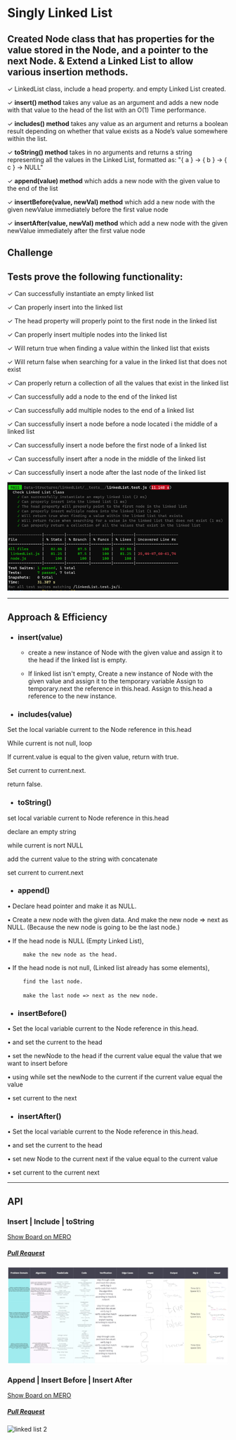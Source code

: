 # Singly Linked List
<!-- Short summary or background information -->

## Created Node class that has properties for the value stored in the Node, and a pointer to the next Node. & Extend a Linked List to allow various insertion methods.


&check;  LinkedList class, include a head property. and empty Linked List created.

&check;  **insert() method** 
takes any value as an argument and adds a new node with that value to the head of the list with an O(1) Time performance.

&check;  **includes() method** takes any value as an argument and returns a boolean result depending on whether that value exists as a Node’s value somewhere within the list.

&check;  **toString() method** 
takes in no arguments and returns a string representing all the values in the Linked List, formatted as:
"{ a } -> { b } -> { c } -> NULL"

&check; **append(value) method**
 which adds a new node with the given value to the end of the list

 &check; **insertBefore(value, newVal) method**
  which add a new node with the given newValue immediately before the first value node

&check; **insertAfter(value, newVal) method**
 which add a new node with the given newValue immediately after the first value node






## Challenge

## Tests prove the following functionality:

&check; Can successfully instantiate an empty linked list

&check; Can properly insert into the linked list

&check; The head property will properly point to the first node in the linked list

&check; Can properly insert multiple nodes into the linked list

&check; Will return true when finding a value within the linked list that exists

&check; Will return false when searching for a value in the linked list that does not exist

&check; Can properly return a collection of all the values that exist in the linked list

&check; Can successfully add a node to the end of the linked list

&check; Can successfully add multiple nodes to the end of a linked list

&check; Can successfully insert a node before a node located i the middle of a linked list

&check; Can successfully insert a node before the first node of a linked list

&check; Can successfully insert after a node in the middle of the linked list

&check; Can successfully insert a node after the last node of the linked list

![](./linkedListTest.png)

***


## Approach & Efficiency

- ### insert(value)

   - create a new instance of Node with the given value and assign it to the head if the linked list is empty.


   - If linked list isn't empty, Create a new instance of Node with the given value and assign it to the temporary variable
Assign to temporary.next the reference in this.head.
Assign to this.head a reference to the new instance.




- ### includes(value)

Set the local variable current to the Node reference in this.head

While current is not null, loop

If current.value is equal to the given value, return with true.

Set current to current.next.

return false.


- ### toString()

set local variable current to Node reference in this.head

declare an empty string

while current is nort NULL

add the current value to the string with concatenate

set current to current.next

- ### append()

• Declare head pointer and make it as NULL.


• Create a new node with the given data. And make the new node => next as NULL.
    (Because the new node is going to be the last node.)


• If the head node is NULL (Empty Linked List),

         make the new node as the head.


• If the head node is not null, (Linked list already has some elements),

         find the last node.

         make the last node => next as the new node.


- ### insertBefore()

• Set the local variable current to the Node reference in this.head.



• and set the current to the head

 • set the newNode to the head if the current value equal the value that we want to insert before



• using while set the newNode to the current if the current value equal the value

• set current to the next


- ### insertAfter()

• Set the local variable current to the Node reference in this.head.

• and set the current to the head

• set new Node to the current next if the value equal to the current value

• set current to the current next


***

## API

### Insert | Include | toString

[Show Board on MERO](https://miro.com/welcomeonboard/hWMltNg2K7jA0YBOgTiBp5itbvCPnhNmYe4i0IIK5GnOK211bP7J5C9tRaJ8n9Ro)

##### [Pull Request](https://github.com/wafaankoush99/data-structures-and-algorithms/pull/37)


![](api.jpg)

### Append | Insert Before | Insert After

[Show Board on MERO](https://miro.com/welcomeonboard/gUzOYvPx7tSNkMiN2R1k3KG8bLA6VbvdjZQcRt0X7VeyiFKT0P38kROhRpyplt3y)

##### [Pull Request](https://github.com/wafaankoush99/data-structures-and-algorithms/pull/43)

![linked list 2](https://user-images.githubusercontent.com/78326110/119351324-0851b700-bca9-11eb-85a8-0c9fca0adf2e.jpg)


